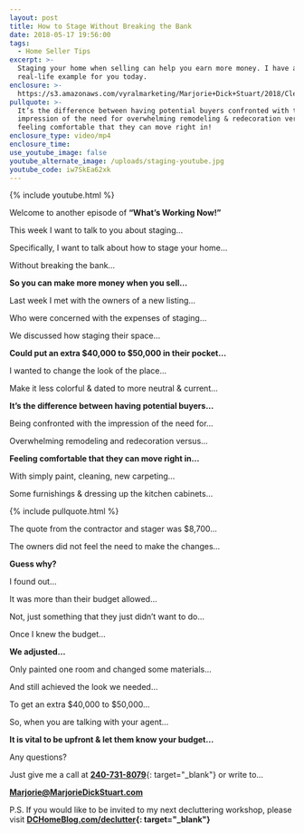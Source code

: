 ```yaml
---
layout: post
title: How to Stage Without Breaking the Bank
date: 2018-05-17 19:56:00
tags:
  - Home Seller Tips
excerpt: >-
  Staging your home when selling can help you earn more money. I have a
  real-life example for you today.
enclosure: >-
  https://s3.amazonaws.com/vyralmarketing/Marjorie+Dick+Stuart/2018/Cleveland+Park+Real+Estate-+How+to+Stage+Without+Breaking+the+Bank.mp4
pullquote: >-
  It’s the difference between having potential buyers confronted with the
  impression of the need for overwhelming remodeling & redecoration versus
  feeling comfortable that they can move right in!
enclosure_type: video/mp4
enclosure_time:
use_youtube_image: false
youtube_alternate_image: /uploads/staging-youtube.jpg
youtube_code: iw7SkEa62xk
---
```


{% include youtube.html %}

Welcome to another episode of **“What’s Working Now!”**

This week I want to talk to you about staging…

Specifically, I want to talk about how to stage your home…

Without breaking the bank…

**So you can make more money when you sell…**

Last week I met with the owners of a new listing…

Who were concerned with the expenses of staging…

We discussed how staging their space…

**Could put an extra $40,000 to $50,000 in their pocket…**

I wanted to change the look of the place…

Make it less colorful & dated to more neutral & current…

**It’s the difference between having potential buyers…**

Being confronted with the impression of the need for…

Overwhelming remodeling and redecoration versus…

**Feeling comfortable that they can move right in…**

With simply paint, cleaning, new carpeting…

Some furnishings & dressing up the kitchen cabinets…

{% include pullquote.html %}

The quote from the contractor and stager was $8,700…

The owners did not feel the need to make the changes…

**Guess why?**

I found out…

It was more than their budget allowed…

Not, just something that they just didn’t want to do…

Once I knew the budget…

**We adjusted…**

Only painted one room and changed some materials…

And still achieved the look we needed…&nbsp;

To get an extra $40,000 to $50,000…

So, when you are talking with your agent…

**It is vital to be upfront & let them know your budget…**

Any questions?

Just give me a call at [**240-731-8079**](tel:240-731-8079){: target="_blank"} or write to…

[**Marjorie@MarjorieDickStuart.com**](mailto:Marjorie@MarjorieDickStuart.com)

P.S. If you would like to be invited to my next decluttering workshop, please visit **[DCHomeBlog.com/declutter](DCHomeBlog.com/declutter){: target="_blank"}**